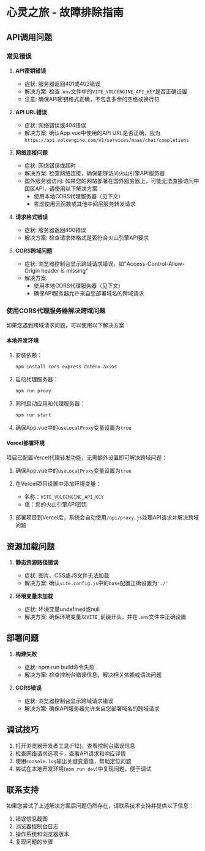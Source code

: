 # 心灵之旅 - 故障排除指南

## API调用问题

### 常见错误

1. **API密钥错误**
   - 症状: 服务器返回401或403错误
   - 解决方案: 检查`.env`文件中的`VITE_VOLCENGINE_API_KEY`是否正确设置
   - 注意: 确保API密钥格式正确，不包含多余的空格或换行符

2. **API URL错误**
   - 症状: 网络错误或404错误
   - 解决方案: 确认App.vue中使用的API URL是否正确，应为`https://api.volcengine.com/v1/services/maas/chat/completions`

3. **网络连接问题**
   - 症状: 网络错误或超时
   - 解决方案: 检查网络连接，确保能够访问火山引擎API服务器
   - 国外服务器访问: 如果您的网站部署在国外服务器上，可能无法直接访问中国区API，请使用以下解决方案：
     - 使用本地CORS代理服务器（见下文）
     - 考虑使用云函数或其他中间层服务转发请求

4. **请求格式错误**
   - 症状: 服务器返回400错误
   - 解决方案: 检查请求体格式是否符合火山引擎API要求

5. **CORS跨域问题**
   - 症状: 浏览器控制台显示跨域请求错误，如"Access-Control-Allow-Origin header is missing"
   - 解决方案: 
     - 使用本地CORS代理服务器（见下文）
     - 确保API服务器允许来自您部署域名的跨域请求

### 使用CORS代理服务器解决跨域问题

如果您遇到跨域请求问题，可以使用以下解决方案：

#### 本地开发环境

1. 安装依赖：
   ```bash
   npm install cors express dotenv axios
   ```

2. 启动代理服务器：
   ```bash
   npm run proxy
   ```

3. 同时启动应用和代理服务器：
   ```bash
   npm run start
   ```

4. 确保App.vue中的`useLocalProxy`变量设置为`true`

#### Vercel部署环境

项目已配置Vercel代理转发功能，无需额外设置即可解决跨域问题：

1. 确保App.vue中的`useLocalProxy`变量设置为`true`

2. 在Vercel项目设置中添加环境变量：
   - 名称：`VITE_VOLCENGINE_API_KEY`
   - 值：您的火山引擎API密钥

3. 部署项目到Vercel后，系统会自动使用`/api/proxy.js`处理API请求并解决跨域问题

## 资源加载问题

1. **静态资源路径错误**
   - 症状: 图片、CSS或JS文件无法加载
   - 解决方案: 确认`vite.config.js`中的`base`配置正确设置为`'./'`

2. **环境变量未加载**
   - 症状: 环境变量undefined或null
   - 解决方案: 确保环境变量以`VITE_`前缀开头，并在`.env`文件中正确设置

## 部署问题

1. **构建失败**
   - 症状: npm run build命令失败
   - 解决方案: 检查控制台错误信息，解决相关依赖或语法问题

2. **CORS错误**
   - 症状: 浏览器控制台显示跨域请求错误
   - 解决方案: 确保API服务器允许来自您部署域名的跨域请求

## 调试技巧

1. 打开浏览器开发者工具(F12)，查看控制台错误信息
2. 检查网络请求选项卡，查看API请求和响应详情
3. 使用`console.log`输出关键变量值，帮助定位问题
4. 尝试在本地开发环境(`npm run dev`)中复现问题，便于调试

## 联系支持

如果您尝试了上述解决方案后问题仍然存在，请联系技术支持并提供以下信息：

1. 错误信息截图
2. 浏览器控制台日志
3. 操作系统和浏览器版本
4. 复现问题的步骤